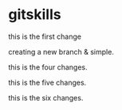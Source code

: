 # gitskills




this is the first change






creating a new branch & simple.




this is the four changes.




this is the five changes.


this is the six changes.



